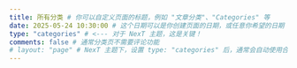 ```yaml
---
title: 所有分类 # 你可以自定义页面的标题，例如 "文章分类"、"Categories" 等
date: 2025-05-24 10:30:00 # 这个日期可以是你创建页面的日期，或任意你希望的日期
type: "categories" # <--- 对于 NexT 主题，这是关键！
comments: false # 通常分类页不需要评论功能
# layout: "page" # NexT 主题下，设置 type: "categories" 后，通常会自动使用合适的布局
---
```

